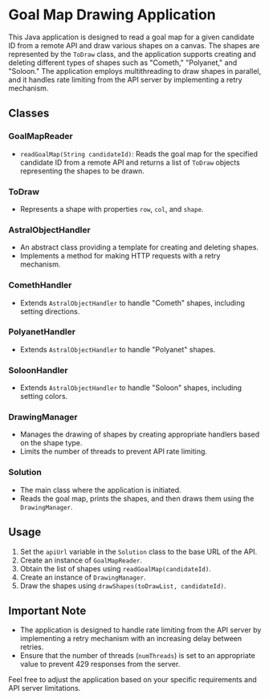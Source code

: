# Goal Map Drawing Application

This Java application is designed to read a goal map for a given candidate ID from a remote API and draw various shapes on a canvas. The shapes are represented by the `ToDraw` class, and the application supports creating and deleting different types of shapes such as "Cometh," "Polyanet," and "Soloon." The application employs multithreading to draw shapes in parallel, and it handles rate limiting from the API server by implementing a retry mechanism.

## Classes

### GoalMapReader
- `readGoalMap(String candidateId)`: Reads the goal map for the specified candidate ID from a remote API and returns a list of `ToDraw` objects representing the shapes to be drawn.

### ToDraw
- Represents a shape with properties `row`, `col`, and `shape`.

### AstralObjectHandler
- An abstract class providing a template for creating and deleting shapes.
- Implements a method for making HTTP requests with a retry mechanism.

### ComethHandler
- Extends `AstralObjectHandler` to handle "Cometh" shapes, including setting directions.

### PolyanetHandler
- Extends `AstralObjectHandler` to handle "Polyanet" shapes.

### SoloonHandler
- Extends `AstralObjectHandler` to handle "Soloon" shapes, including setting colors.

### DrawingManager
- Manages the drawing of shapes by creating appropriate handlers based on the shape type.
- Limits the number of threads to prevent API rate limiting.

### Solution
- The main class where the application is initiated.
- Reads the goal map, prints the shapes, and then draws them using the `DrawingManager`.

## Usage

1. Set the `apiUrl` variable in the `Solution` class to the base URL of the API.
2. Create an instance of `GoalMapReader`.
3. Obtain the list of shapes using `readGoalMap(candidateId)`.
4. Create an instance of `DrawingManager`.
5. Draw the shapes using `drawShapes(toDrawList, candidateId)`.

## Important Note

- The application is designed to handle rate limiting from the API server by implementing a retry mechanism with an increasing delay between retries.
- Ensure that the number of threads (`numThreads`) is set to an appropriate value to prevent 429 responses from the server.

Feel free to adjust the application based on your specific requirements and API server limitations.
